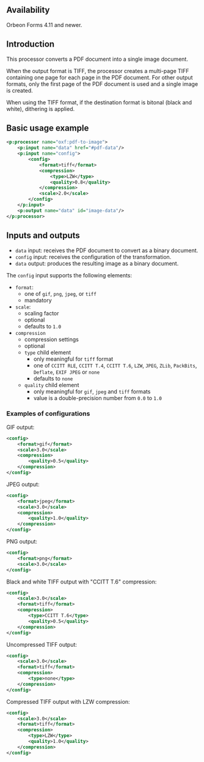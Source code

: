 ## Availability

Orbeon Forms 4.11 and newer.

## Introduction

This processor converts a PDF document into a single image document.

When the output format is TIFF, the processor creates a multi-page TIFF containing one page for each page in the PDF
document. For other output formats, only the first page of the PDF document is used and a single image is created.

When using the TIFF format, if the destination format is bitonal (black and white), dithering is applied.

## Basic usage example

```xml
<p:processor name="oxf:pdf-to-image">
    <p:input name="data" href="#pdf-data"/>
    <p:input name="config">
        <config>
            <format>tiff</format>
            <compression>
                <type>LZW</type>
                <quality>0.8</quality>
            </compression>
            <scale>2.0</scale>
        </config>
    </p:input>
    <p:output name="data" id="image-data"/>
</p:processor>

```

## Inputs and outputs

- `data` input: receives the PDF document to convert as a binary document.
- `config` input: receives the configuration of the transformation.
- `data` output: produces the resulting image as a binary document.

The `config` input supports the following elements:

- `format`:
    - one of `gif`, `png`, `jpeg`, or `tiff`
    - mandatory
- `scale`:
    - scaling factor
    - optional
    - defaults to `1.0`
- `compression`
    - compression settings
    - optional
    - `type` child element
        - only meaningful for `tiff` format
        - one of `CCITT RLE`, `CCITT T.4`, `CCITT T.6`, `LZW`, `JPEG`, `ZLib`, `PackBits`, `Deflate`, `EXIF JPEG` or `none`
        - defaults to `none`
    - `quality` child element
        - only meaningful for `gif`, `jpeg` and `tiff` formats
        - value is a double-precision number from `0.0` to `1.0`

### Examples of configurations


GIF output:

```xml
<config>
    <format>gif</format>
    <scale>3.0</scale>
    <compression>
        <quality>0.5</quality>
    </compression>
</config>
```

JPEG output:

```xml
<config>
    <format>jpeg</format>
    <scale>3.0</scale>
    <compression>
        <quality>1.0</quality>
    </compression>
</config>
```

PNG output:

```xml
<config>
    <format>png</format>
    <scale>3.0</scale>
</config>
```

Black and white TIFF output with "CCITT T.6" compression:

```xml
<config>
    <scale>3.0</scale>
    <format>tiff</format>
    <compression>
        <type>CCITT T.6</type>
        <quality>0.5</quality>
    </compression>
</config>
```

Uncompressed TIFF output:

```xml
<config>
    <scale>3.0</scale>
    <format>tiff</format>
    <compression>
        <type>none</type>
    </compression>
</config>
```

Compressed TIFF output with LZW compression:

```xml
<config>
    <scale>3.0</scale>
    <format>tiff</format>
    <compression>
        <type>LZW</type>
        <quality>1.0</quality>
    </compression>
</config>
```
